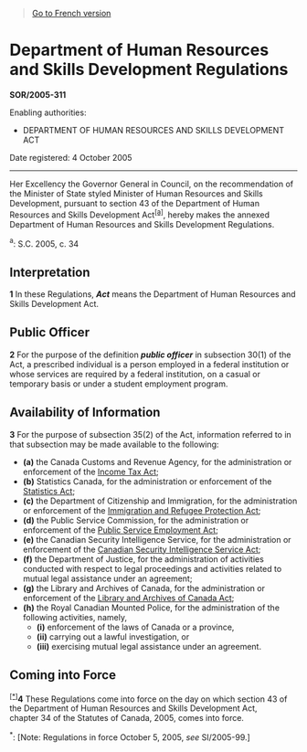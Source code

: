 > [Go to French version](/fr/Règlements/Décrets,%20ordonnances%20et%20règlements%20statutaires/2005/311.md)

# Department of Human Resources and Skills Development Regulations

**SOR/2005-311**

Enabling authorities: 
- DEPARTMENT OF HUMAN RESOURCES AND SKILLS DEVELOPMENT ACT

Date registered: 4 October 2005

----------

Her Excellency the Governor General in Council, on the recommendation of the Minister of State styled Minister of Human Resources and Skills Development, pursuant to section 43 of the Department of Human Resources and Skills Development Act<sup><a href='#footnotea_e'>[a]</a></sup>, hereby makes the annexed Department of Human Resources and Skills Development Regulations.

<a name='footnotea_e'><sup>a</sup></a>: S.C. 2005, c. 34<br />




## Interpretation


**1** In these Regulations, ***Act*** means the Department of Human Resources and Skills Development Act.




## Public Officer


**2** For the purpose of the definition ***public officer*** in subsection 30(1) of the Act, a prescribed individual is a person employed in a federal institution or whose services are required by a federal institution, on a casual or temporary basis or under a student employment program.




## Availability of Information


**3** For the purpose of subsection 35(2) of the Act, information referred to in that subsection may be made available to the following:
- **(a)** the Canada Customs and Revenue Agency, for the administration or enforcement of the [Income Tax Act](/en/Acts/Statutes%20of%20Canada/1985/c.%201%20(5th%20Supp.).md);
- **(b)** Statistics Canada, for the administration or enforcement of the [Statistics Act](/en/Acts/Revised%20Statutes%20of%20Canada/S/S-19.md);
- **(c)** the Department of Citizenship and Immigration, for the administration or enforcement of the [Immigration and Refugee Protection Act](/en/Acts/Statutes%20of%20Canada/2001/c.%2027.md);
- **(d)** the Public Service Commission, for the administration or enforcement of the [Public Service Employment Act](/en/Acts/Statutes%20of%20Canada/2003/c.%2022,%20ss.%2012,%2013%20.md);
- **(e)** the Canadian Security Intelligence Service, for the administration or enforcement of the [Canadian Security Intelligence Service Act](/en/Acts/Revised%20Statutes%20of%20Canada/C/C-23.md);
- **(f)** the Department of Justice, for the administration of activities conducted with respect to legal proceedings and activities related to mutual legal assistance under an agreement;
- **(g)** the Library and Archives of Canada, for the administration or enforcement of the [Library and Archives of Canada Act](/en/Acts/Statutes%20of%20Canada/2004/c.%2011.md);
- **(h)** the Royal Canadian Mounted Police, for the administration of the following activities, namely,
	- **(i)** enforcement of the laws of Canada or a province,
	- **(ii)** carrying out a lawful investigation, or
	- **(iii)** exercising mutual legal assistance under an agreement.




## Coming into Force


<sup><a href='#fn_IndFC_hq_13185'>[*]</a></sup>**4** These Regulations come into force on the day on which section 43 of the Department of Human Resources and Skills Development Act, chapter 34 of the Statutes of Canada, 2005, comes into force.

<a name='fn_IndFC_hq_13185'><sup>*</sup></a>: [Note: Regulations in force October 5, 2005, *see* SI/2005-99.]<br />


